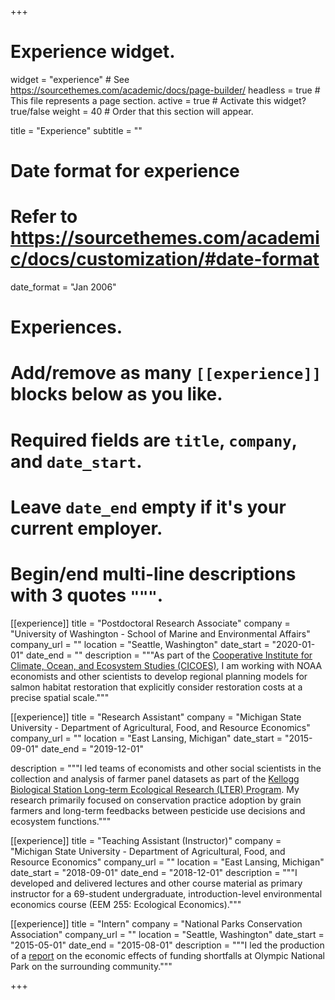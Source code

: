 +++
# Experience widget.
widget = "experience"  # See https://sourcethemes.com/academic/docs/page-builder/
headless = true  # This file represents a page section.
active = true  # Activate this widget? true/false
weight = 40  # Order that this section will appear.

title = "Experience"
subtitle = ""

# Date format for experience
#   Refer to https://sourcethemes.com/academic/docs/customization/#date-format
date_format = "Jan 2006"

# Experiences.
#   Add/remove as many `[[experience]]` blocks below as you like.
#   Required fields are `title`, `company`, and `date_start`.
#   Leave `date_end` empty if it's your current employer.
#   Begin/end multi-line descriptions with 3 quotes `"""`.
[[experience]]
  title = "Postdoctoral Research Associate"
  company = "University of Washington - School of Marine and Environmental Affairs"
  company_url = ""
  location = "Seattle, Washington"
  date_start = "2020-01-01"
  date_end = ""
  description = """As part of the [Cooperative Institute for Climate, Ocean, and Ecosystem Studies (CICOES)](https://cicoes.uw.edu/), I am working with NOAA economists and other scientists to develop regional planning models for salmon habitat restoration that explicitly consider restoration costs at a precise spatial scale."""


[[experience]]
  title = "Research Assistant"
  company = "Michigan State University - Department of Agricultural, Food, and Resource Economics"
  company_url = ""
  location = "East Lansing, Michigan"
  date_start = "2015-09-01"
  date_end = "2019-12-01"

  description = """I led teams of economists and other social scientists in the collection and analysis of farmer panel datasets as part of the [Kellogg Biological Station Long-term Ecological Research (LTER) Program](https://lter.kbs.msu.edu/). My research primarily focused on conservation practice adoption by grain farmers and long-term feedbacks between pesticide use decisions and ecosystem functions."""

[[experience]]
  title = "Teaching Assistant (Instructor)"
  company = "Michigan State University - Department of Agricultural, Food, and Resource Economics"
  company_url = ""
  location = "East Lansing, Michigan"
  date_start = "2018-09-01"
  date_end = "2018-12-01"
  description = """I developed and delivered lectures and other course material as primary instructor for a 69-student undergraduate, introduction-level environmental economics course (EEM 255: Ecological Economics)."""


[[experience]]
  title = "Intern"
  company = "National Parks Conservation Association"
  company_url = ""
  location = "Seattle, Washington"
  date_start = "2015-05-01"
  date_end = "2015-08-01"
  description = """I led the production of a [report](https://www.npca.org/resources/3152-park-on-the-edge-funding-shortfalls-at-olympic-national-park) on the economic effects of funding shortfalls at Olympic National Park on the surrounding community."""

+++
